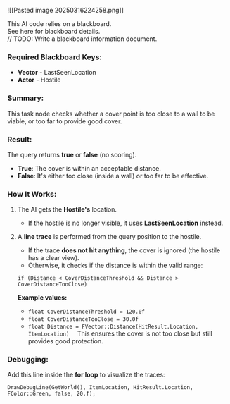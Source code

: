 

![[Pasted image 20250316224258.png]]

 
This AI code relies on a blackboard.  
See here for blackboard details.  
// TODO: Write a blackboard information document.

### Required Blackboard Keys:

- **Vector** - LastSeenLocation
- **Actor** - Hostile
### Summary:

This task node checks whether a cover point is too close to a wall to be viable, or too far to provide good cover.
### Result:

The query returns **true** or **false** (no scoring).

- **True**: The cover is within an acceptable distance.
- **False**: It's either too close (inside a wall) or too far to be effective.

### How It Works:

1. The AI gets the **Hostile's** location.
    
    - If the hostile is no longer visible, it uses **LastSeenLocation** instead.
    
2. A **line trace** is performed from the query position to the hostile.
    
    - If the trace **does not hit anything**, the cover is ignored (the hostile has a clear view).
    - Otherwise, it checks if the distance is within the valid range:
    
    `if (Distance < CoverDistanceThreshold && Distance > CoverDistanceTooClose)`
    
    **Example values:**
    - `float CoverDistanceThreshold = 120.0f`
    - `float CoverDistanceTooClose = 30.0f`
    - `float Distance = FVector::Distance(HitResult.Location, ItemLocation) 
    `
    This ensures the cover is not too close but still provides good protection.

### Debugging:

Add this line inside the **for loop** to visualize the traces:

`DrawDebugLine(GetWorld(), ItemLocation, HitResult.Location, FColor::Green, false, 20.f);`




